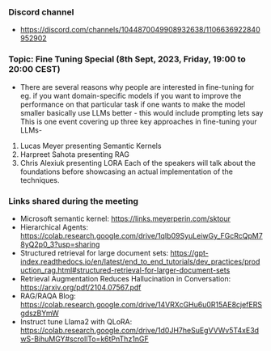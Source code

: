 ### Discord channel
- https://discord.com/channels/1044870049908932638/1106636922840952902

### Topic: Fine Tuning Special (8th Sept, 2023, Friday, 19:00 to 20:00 CEST)
- There are several reasons why people are interested in fine-tuning for eg.
if you want domain-specific models
if you want to improve the performance on that particular task
if one wants to make the model smaller
basically use LLMs better - this would include prompting lets say
This is one event covering up three key approaches in fine-tuning your LLMs-
1) Lucas Meyer presenting Semantic Kernels
2) Harpreet Sahota presenting RAG
3) Chris Alexiuk presenting LORA
Each of the speakers will talk about the foundations before showcasing an actual implementation of the techniques.

### Links shared during the meeting
- Microsoft semantic kernel: https://links.meyerperin.com/sktour
- Hierarchical Agents: https://colab.research.google.com/drive/1qIb09SyuLeiwGy_FGcRcQpM78yQ2p0_3?usp=sharing
- Structured retrieval for large document sets: https://gpt-index.readthedocs.io/en/latest/end_to_end_tutorials/dev_practices/production_rag.html#structured-retrieval-for-larger-document-sets
- Retrieval Augmentation Reduces Hallucination in Conversation: https://arxiv.org/pdf/2104.07567.pdf
- RAG/RAQA Blog: https://colab.research.google.com/drive/14VRXcGHu6u0R15AE8cjefERSgdszBYmW
- Instruct tune Llama2 with QLoRA: https://colab.research.google.com/drive/1d0JH7heSuEgVVWv5T4xE3dwS-BihuMGY#scrollTo=k6tPnThz1nGF

